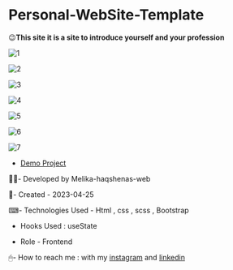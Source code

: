 # Personal-WebSite-Template

😉**This site it is a site to introduce yourself and your profession**

![1](https://user-images.githubusercontent.com/126666369/235309116-e0c97caf-96ec-461f-aa0b-7bfc20e306a3.jpg)

![2](https://user-images.githubusercontent.com/126666369/235309120-8fad7806-eec3-402a-9f73-734974e31632.jpg)

![3](https://user-images.githubusercontent.com/126666369/235309124-a6c84b5f-88cb-479c-b186-cd87ee07fe55.jpg)

![4](https://user-images.githubusercontent.com/126666369/235309129-f16d5cc6-030c-47a3-a07b-e84cf7a4572c.jpg)

![5](https://user-images.githubusercontent.com/126666369/235309134-a6280e48-c8a9-48b2-9253-8a4bf3a0ba23.jpg)

![6](https://user-images.githubusercontent.com/126666369/235309137-35d51671-3894-48fc-9b26-94d61ad1d6b3.jpg)

![7](https://user-images.githubusercontent.com/126666369/235309139-32eb67fe-fb43-44bf-babb-d9a585e902f0.jpg)

- [Demo Project](https://melika-haqshenas-web.github.io/Building-Site/)

👩‍💻- Developed by Melika-haqshenas-web

📅- Created - 2023-04-25

⌨- Technologies Used - Html , css , scss , Bootstrap

- Hooks Used : useState 

- Role - Frontend

🖱- How to reach me : with my [instagram](https://www.instagram.com/melika.haqshenas_web/) and [linkedin](https://www.linkedin.com/in/melika-haqshenas-986b241a3)
